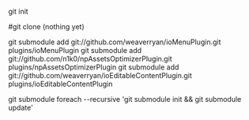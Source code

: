 git init

#git clone (nothing yet)

git submodule add git://github.com/weaverryan/ioMenuPlugin.git plugins/ioMenuPlugin
git submodule add git://github.com/n1k0/npAssetsOptimizerPlugin.git plugins/npAssetsOptimizerPlugin
git submodule add git://github.com/weaverryan/ioEditableContentPlugin.git plugins/ioEditableContentPlugin

git submodule foreach --recursive 'git submodule init && git submodule update'


